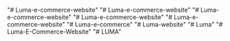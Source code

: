 "# Luma-e-commerce-website" 
"# Luma-e-commerce-website" 
"# Luma-e-commerce-website" 
"# Luma-e-commerce-website" 
"# Luma-e-commerce-website" 
"# Luma-e-commerce" 
"# Luma-website" 
"# Luma" 
"# Luma-E-Commerce-Website" 
"# LUMA" 

